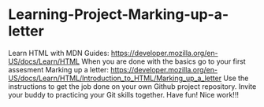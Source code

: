 # Learning-Project-Marking-up-a-letter

Learn HTML with MDN Guides: https://developer.mozilla.org/en-US/docs/Learn/HTML
When you are done with the basics go to your first assesment Marking up a letter: 
https://developer.mozilla.org/en-US/docs/Learn/HTML/Introduction_to_HTML/Marking_up_a_letter
Use the instructions to get the job done on your own Github project repository.
Invite your buddy to practicing your Git skills together.
Have fun!
Nice work!!!
